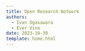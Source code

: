 ```yaml
---
title: Open Research Network
authors:
  - Ivan Ogasawara
  - Ever Vino
date: 2023-10-30
template: home.html
---
```

